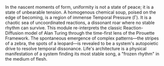 In the nascent moments of form, uniformity is not a state of peace; it is a state of unbearable tension. A homogenous chemical soup, poised on the edge of becoming, is a region of immense Temporal Pressure (Γ). It is a chaotic sea of uncoordinated reactions, a dissonant roar where no stable rhythm can survive. This module re-interprets the classic Reaction-Diffusion model of Alan Turing through the time-first lens of the Pirouette Framework. The spontaneous emergence of complex patterns—the stripes of a zebra, the spots of a leopard—is revealed to be a system's autopoietic drive to resolve temporal dissonance. Life's architecture is a physical manifestation of a system finding its most stable song, a "frozen rhythm" in the medium of flesh.